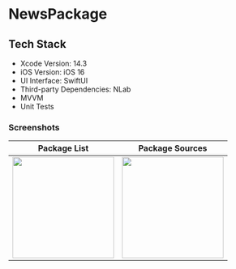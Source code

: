 # NewsPackage

## Tech Stack

- Xcode Version: 14.3
- iOS Version: iOS 16
- UI Interface: SwiftUI
- Third-party Dependencies: NLab
- MVVM
- Unit Tests

### Screenshots
| Package List | Package Sources |
|---|--|
| <img src="https://github.com/yasinkbas/NewsPackages/assets/25981305/8259ba32-723d-4da7-91d3-322600ab4072" width="200"> | <img src="https://github.com/yasinkbas/NewsPackages/assets/25981305/61b44790-3e4b-4a93-bb51-8b31b0abbe01" width="200"> |
